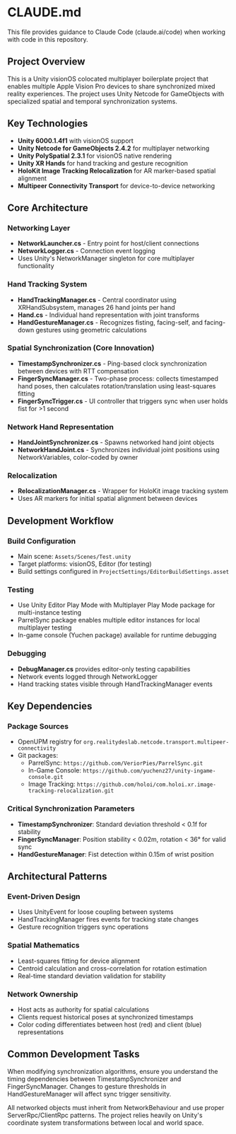 # CLAUDE.md

This file provides guidance to Claude Code (claude.ai/code) when working with code in this repository.

## Project Overview

This is a Unity visionOS colocated multiplayer boilerplate project that enables multiple Apple Vision Pro devices to share synchronized mixed reality experiences. The project uses Unity Netcode for GameObjects with specialized spatial and temporal synchronization systems.

## Key Technologies

- **Unity 6000.1.4f1** with visionOS support
- **Unity Netcode for GameObjects 2.4.2** for multiplayer networking
- **Unity PolySpatial 2.3.1** for visionOS native rendering
- **Unity XR Hands** for hand tracking and gesture recognition
- **HoloKit Image Tracking Relocalization** for AR marker-based spatial alignment
- **Multipeer Connectivity Transport** for device-to-device networking

## Core Architecture

### Networking Layer
- **NetworkLauncher.cs** - Entry point for host/client connections
- **NetworkLogger.cs** - Connection event logging
- Uses Unity's NetworkManager singleton for core multiplayer functionality

### Hand Tracking System
- **HandTrackingManager.cs** - Central coordinator using XRHandSubsystem, manages 26 hand joints per hand
- **Hand.cs** - Individual hand representation with joint transforms
- **HandGestureManager.cs** - Recognizes fisting, facing-self, and facing-down gestures using geometric calculations

### Spatial Synchronization (Core Innovation)
- **TimestampSynchronizer.cs** - Ping-based clock synchronization between devices with RTT compensation
- **FingerSyncManager.cs** - Two-phase process: collects timestamped hand poses, then calculates rotation/translation using least-squares fitting
- **FingerSyncTrigger.cs** - UI controller that triggers sync when user holds fist for >1 second

### Network Hand Representation
- **HandJointSynchronizer.cs** - Spawns networked hand joint objects
- **NetworkHandJoint.cs** - Synchronizes individual joint positions using NetworkVariables, color-coded by owner

### Relocalization
- **RelocalizationManager.cs** - Wrapper for HoloKit image tracking system
- Uses AR markers for initial spatial alignment between devices

## Development Workflow

### Build Configuration
- Main scene: `Assets/Scenes/Test.unity`
- Target platforms: visionOS, Editor (for testing)
- Build settings configured in `ProjectSettings/EditorBuildSettings.asset`

### Testing
- Use Unity Editor Play Mode with Multiplayer Play Mode package for multi-instance testing
- ParrelSync package enables multiple editor instances for local multiplayer testing
- In-game console (Yuchen package) available for runtime debugging

### Debugging
- **DebugManager.cs** provides editor-only testing capabilities
- Network events logged through NetworkLogger
- Hand tracking states visible through HandTrackingManager events

## Key Dependencies

### Package Sources
- OpenUPM registry for `org.realitydeslab.netcode.transport.multipeer-connectivity`
- Git packages:
  - ParrelSync: `https://github.com/VeriorPies/ParrelSync.git`
  - In-Game Console: `https://github.com/yuchenz27/unity-ingame-console.git`
  - Image Tracking: `https://github.com/holoi/com.holoi.xr.image-tracking-relocalization.git`

### Critical Synchronization Parameters
- **TimestampSynchronizer**: Standard deviation threshold < 0.1f for stability
- **FingerSyncManager**: Position stability < 0.02m, rotation < 36° for valid sync
- **HandGestureManager**: Fist detection within 0.15m of wrist position

## Architectural Patterns

### Event-Driven Design
- Uses UnityEvent for loose coupling between systems
- HandTrackingManager fires events for tracking state changes
- Gesture recognition triggers sync operations

### Spatial Mathematics
- Least-squares fitting for device alignment
- Centroid calculation and cross-correlation for rotation estimation
- Real-time standard deviation validation for stability

### Network Ownership
- Host acts as authority for spatial calculations
- Clients request historical poses at synchronized timestamps
- Color coding differentiates between host (red) and client (blue) representations

## Common Development Tasks

When modifying synchronization algorithms, ensure you understand the timing dependencies between TimestampSynchronizer and FingerSyncManager. Changes to gesture thresholds in HandGestureManager will affect sync trigger sensitivity.

All networked objects must inherit from NetworkBehaviour and use proper ServerRpc/ClientRpc patterns. The project relies heavily on Unity's coordinate system transformations between local and world space.